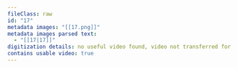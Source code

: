 ```yaml
---
fileClass: raw
id: "17"
metadata images: "[[17.png]]"
metadata images parsed text:
  - "[[17|17]]"
digitization details: no useful video found, video not transferred for parsing
contains usable video: true
---
```

